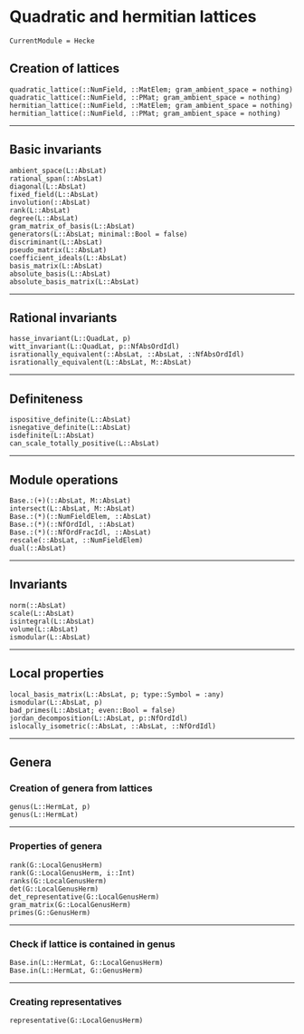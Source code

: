 # Quadratic and hermitian lattices 
```@meta
CurrentModule = Hecke
```

## Creation of lattices

```@docs
quadratic_lattice(::NumField, ::MatElem; gram_ambient_space = nothing)
quadratic_lattice(::NumField, ::PMat; gram_ambient_space = nothing)
hermitian_lattice(::NumField, ::MatElem; gram_ambient_space = nothing)
hermitian_lattice(::NumField, ::PMat; gram_ambient_space = nothing)
```
---

## Basic invariants

```@docs
ambient_space(L::AbsLat)
rational_span(::AbsLat)
diagonal(L::AbsLat)
fixed_field(L::AbsLat)
involution(::AbsLat)
rank(L::AbsLat)
degree(L::AbsLat)
gram_matrix_of_basis(L::AbsLat)
generators(L::AbsLat; minimal::Bool = false)
discriminant(L::AbsLat)
pseudo_matrix(L::AbsLat)
coefficient_ideals(L::AbsLat)
basis_matrix(L::AbsLat)
absolute_basis(L::AbsLat)
absolute_basis_matrix(L::AbsLat)
```
---

## Rational invariants

```@docs
hasse_invariant(L::QuadLat, p)
witt_invariant(L::QuadLat, p::NfAbsOrdIdl)
isrationally_equivalent(::AbsLat, ::AbsLat, ::NfAbsOrdIdl)
isrationally_equivalent(L::AbsLat, M::AbsLat)
```
---

## Definiteness

```@docs
ispositive_definite(L::AbsLat)
isnegative_definite(L::AbsLat)
isdefinite(L::AbsLat)
can_scale_totally_positive(L::AbsLat)
```
---

## Module operations

```@docs
Base.:(+)(::AbsLat, M::AbsLat)
intersect(L::AbsLat, M::AbsLat)
Base.:(*)(::NumFieldElem, ::AbsLat)
Base.:(*)(::NfOrdIdl, ::AbsLat)
Base.:(*)(::NfOrdFracIdl, ::AbsLat)
rescale(::AbsLat, ::NumFieldElem)
dual(::AbsLat)
```
---

## Invariants

```@docs
norm(::AbsLat)
scale(L::AbsLat)
isintegral(L::AbsLat)
volume(L::AbsLat)
ismodular(L::AbsLat)
```
---

## Local properties

```@docs
local_basis_matrix(L::AbsLat, p; type::Symbol = :any)
ismodular(L::AbsLat, p)
bad_primes(L::AbsLat; even::Bool = false)
jordan_decomposition(L::AbsLat, p::NfOrdIdl)
islocally_isometric(::AbsLat, ::AbsLat, ::NfOrdIdl)
```
---

## Genera

### Creation of genera from lattices

```@docs
genus(L::HermLat, p)
genus(L::HermLat)
```
---

### Properties of genera

```@docs
rank(G::LocalGenusHerm)
rank(G::LocalGenusHerm, i::Int)
ranks(G::LocalGenusHerm)
det(G::LocalGenusHerm)
det_representative(G::LocalGenusHerm)
gram_matrix(G::LocalGenusHerm)
primes(G::GenusHerm)
```
---

### Check if lattice is contained in genus

```@docs
Base.in(L::HermLat, G::LocalGenusHerm)
Base.in(L::HermLat, G::GenusHerm)
```
---

### Creating representatives

```@docs
representative(G::LocalGenusHerm)
```
